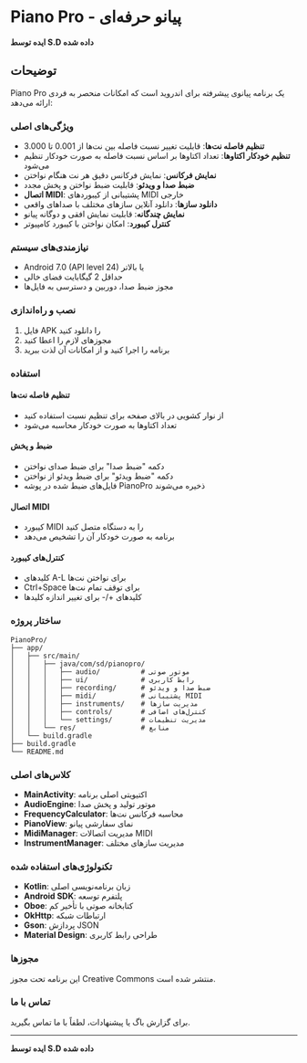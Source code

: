 # Piano Pro - پیانو حرفه‌ای

**ایده توسط S.D داده شده**

## توضیحات

Piano Pro یک برنامه پیانوی پیشرفته برای اندروید است که امکانات منحصر به فردی ارائه می‌دهد:

### ویژگی‌های اصلی

- **تنظیم فاصله نت‌ها**: قابلیت تغییر نسبت فاصله بین نت‌ها از 0.001 تا 3.000
- **تنظیم خودکار اکتاوها**: تعداد اکتاوها بر اساس نسبت فاصله به صورت خودکار تنظیم می‌شود
- **نمایش فرکانس**: نمایش فرکانس دقیق هر نت هنگام نواختن
- **ضبط صدا و ویدئو**: قابلیت ضبط نواختن و پخش مجدد
- **اتصال MIDI**: پشتیبانی از کیبوردهای MIDI خارجی
- **دانلود سازها**: دانلود آنلاین سازهای مختلف با صداهای واقعی
- **نمایش چندگانه**: قابلیت نمایش افقی و دوگانه پیانو
- **کنترل کیبورد**: امکان نواختن با کیبورد کامپیوتر

### نیازمندی‌های سیستم

- Android 7.0 (API level 24) یا بالاتر
- حداقل 2 گیگابایت فضای خالی
- مجوز ضبط صدا، دوربین و دسترسی به فایل‌ها

### نصب و راه‌اندازی

1. فایل APK را دانلود کنید
2. مجوزهای لازم را اعطا کنید
3. برنامه را اجرا کنید و از امکانات آن لذت ببرید

### استفاده

#### تنظیم فاصله نت‌ها
- از نوار کشویی در بالای صفحه برای تنظیم نسبت استفاده کنید
- تعداد اکتاوها به صورت خودکار محاسبه می‌شود

#### ضبط و پخش
- دکمه "ضبط صدا" برای ضبط صدای نواختن
- دکمه "ضبط ویدئو" برای ضبط ویدئو از نواختن
- فایل‌های ضبط شده در پوشه PianoPro ذخیره می‌شوند

#### اتصال MIDI
- کیبورد MIDI را به دستگاه متصل کنید
- برنامه به صورت خودکار آن را تشخیص می‌دهد

#### کنترل‌های کیبورد
- کلیدهای A-L برای نواختن نت‌ها
- Ctrl+Space برای توقف تمام نت‌ها
- کلیدهای +/- برای تغییر اندازه کلیدها

### ساختار پروژه

```
PianoPro/
├── app/
│   ├── src/main/
│   │   ├── java/com/sd/pianopro/
│   │   │   ├── audio/          # موتور صوتی
│   │   │   ├── ui/             # رابط کاربری
│   │   │   ├── recording/      # ضبط صدا و ویدئو
│   │   │   ├── midi/           # پشتیبانی MIDI
│   │   │   ├── instruments/    # مدیریت سازها
│   │   │   ├── controls/       # کنترل‌های اضافی
│   │   │   └── settings/       # مدیریت تنظیمات
│   │   └── res/                # منابع
│   └── build.gradle
├── build.gradle
└── README.md
```

### کلاس‌های اصلی

- **MainActivity**: اکتیویتی اصلی برنامه
- **AudioEngine**: موتور تولید و پخش صدا
- **FrequencyCalculator**: محاسبه فرکانس نت‌ها
- **PianoView**: نمای سفارشی پیانو
- **MidiManager**: مدیریت اتصالات MIDI
- **InstrumentManager**: مدیریت سازهای مختلف

### تکنولوژی‌های استفاده شده

- **Kotlin**: زبان برنامه‌نویسی اصلی
- **Android SDK**: پلتفرم توسعه
- **Oboe**: کتابخانه صوتی با تأخیر کم
- **OkHttp**: ارتباطات شبکه
- **Gson**: پردازش JSON
- **Material Design**: طراحی رابط کاربری

### مجوزها

این برنامه تحت مجوز Creative Commons منتشر شده است.

### تماس با ما

برای گزارش باگ یا پیشنهادات، لطفاً با ما تماس بگیرید.

---

**ایده توسط S.D داده شده**

